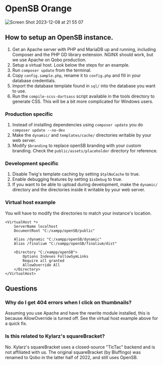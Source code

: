 # OpenSB Orange
![Screen Shot 2023-12-08 at 21 55 07](https://github.com/qobotv/OpenSB/assets/45898787/e7f0837c-ff8a-4b5c-b7fa-630131bc1507)

## How to setup an OpenSB instance.

1. Get an Apache server with PHP and MariaDB up and running, including Composer and the PHP GD library extension. NGINX should work, but we use Apache on Qobo production.
1. Setup a virtual host. Look below the steps for an example.
1. Run `composer update` from the terminal.
1. Copy `config.sample.php`, rename it to `config.php` and fill in your database credentials.
1. Import the database template found in `sql/` into the database you want to use.
1. Run the `compile-scss-dartsass` script available in the tools directory to generate CSS. This will be a bit more complicated for Windows users.

### Production specific

1. Instead of installing dependencies using `composer update` you do `composer update --no-dev`
1. Make the `dynamic/` and `templates/cache/` directories writable by your web server.
1. Modify `$branding` to replace openSB branding with your custom branding. Check the `public/assets/placeholder` directory for reference.

### Development specific

1. Disable Twig's template caching by setting `$tplNoCache` to true.
1. Enable debugging features by setting `$isDebug` to true.
1. If you want to be able to upload during development, make the `dynamic/` directory and the directories inside it writable by your web server.

### Virtual host example
You will have to modify the directories to match your instance's location.
```
<VirtualHost *> 
    ServerName localhost
    DocumentRoot "C:/xampp/openSB/public"

    Alias /dynamic "C:/xampp/openSB/dynamic"
    Alias /finalium "C:/xampp/openSB/finalium/dist"

    <Directory "C:/xampp/openSB">
        Options Indexes FollowSymLinks
        Require all granted
        AllowOverride All
    </Directory>
</VirtualHost>
```

## Questions

### Why do I get 404 errors when I click on thumbnails?

Assuming you use Apache and have the rewrite module installed, this is because AllowOverride is turned off. See the virtual host example above for a quick fix.

### Is this related to Kylarz's squareBracket?
No. Kylarz's squareBracket uses a closed-source "TicTac" backend and is not affiliated with us. The original squareBracket (by Bluffingo) was renamed to Qobo in the latter half of 2022, and still uses OpenSB.